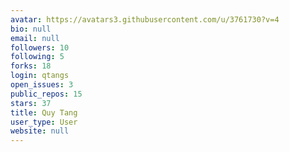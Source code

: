 ```yaml
---
avatar: https://avatars3.githubusercontent.com/u/3761730?v=4
bio: null
email: null
followers: 10
following: 5
forks: 18
login: qtangs
open_issues: 3
public_repos: 15
stars: 37
title: Quy Tang
user_type: User
website: null
---
```

